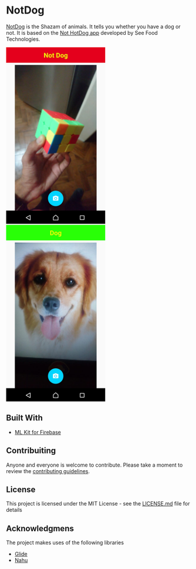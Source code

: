 # NotDog

[NotDog](https://not-dog-io.firebaseapp.com) is the Shazam of animals. It tells you whether you have a dog or not.
It is based on the [Not HotDog app](https://www.seefoodtechnologies.com/nothotdog/) developed by See Food Technologies.


<p align="left">
  <img src="screenshots/negative_notdog.jpg" height="480" width="270" alt="Not Dog"/>
  <img src="screenshots/positive_notdog.jpg" height="480" width="270" alt="Not Dog"/>
</p>

## Built With
- [ML Kit for Firebase](https://firebase.google.com/products/ml-kit)

## Contribuiting
Anyone and everyone is welcome to contribute. Please take a moment to
review the [contributing guidelines](CONTRIBUTING.md).

## License
This project is licensed under the MIT License - see the [LICENSE.md](LICENSE.md) file for details

## Acknowledgmens
The project makes uses of the following libraries
- [Glide](https://bumptech.github.io/glide/)
- [Nahu](https://github.com/PauloEnoque/Nahu)
